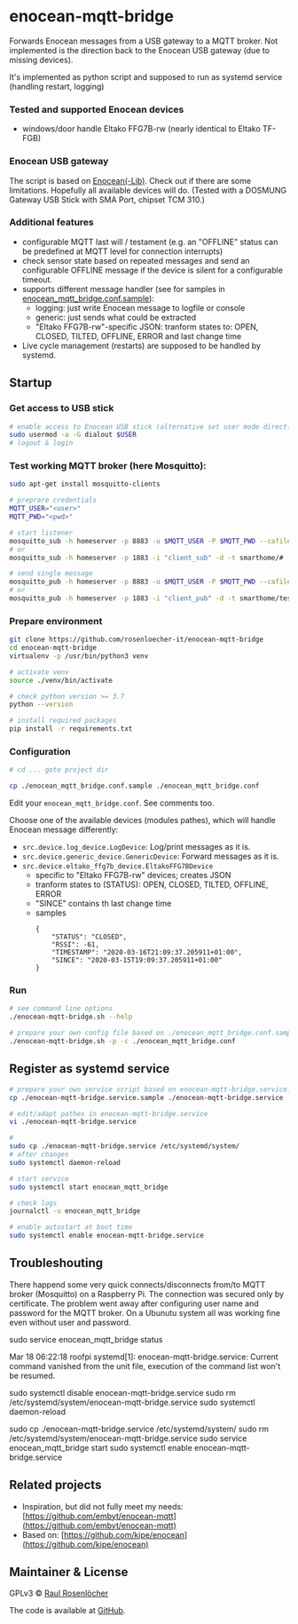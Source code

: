 # enocean-mqtt-bridge

Forwards Enocean messages from a USB gateway to a MQTT broker. Not implemented is the direction back to the Enocean
USB gateway (due to missing devices).

It's implemented as python script and supposed to run as systemd service (handling restart, logging)


### Tested and supported Enocean devices

- windows/door handle Eltako FFG7B-rw (nearly identical to Eltako TF-FGB)


### Enocean USB gateway

The script is based on [Enocean(-Lib)](enocean-lib). Check out if there are some limitations. Hopefully all available
devices will do. (Tested with a DOSMUNG Gateway USB Stick with SMA Port, chipset TCM 310.)


### Additional features

- configurable MQTT last will / testament
  (e.g. an "OFFLINE" status can be predefined at MQTT level for connection interrupts)
- check sensor state based on repeated messages and send an configurable OFFLINE message if the device is silent
  for a configurable timeout.
- supports different message handler (see for samples in [enocean_mqtt_bridge.conf.sample](./enocean_mqtt_bridge.conf.sample)):
    - logging: just write Enocean message to logfile or console
    - generic: just sends what could be extracted
    - "Eltako FFG7B-rw"-specific JSON: tranform states to: OPEN, CLOSED, TILTED, OFFLINE, ERROR and last change time
- Live cycle management (restarts) are supposed to be handled by systemd.


## Startup

### Get access to USB stick
```bash
# enable access to Enocean USB stick (alternative set user mode directly)
sudo usermod -a -G dialout $USER
# logout & login
```

### Test working MQTT broker (here Mosquitto):
```bash
sudo apt-get install mosquitto-clients

# preprare credentials
MQTT_USER="<user>"
MQTT_PWD="<pwd>"

# start listener
mosquitto_sub -h homeserver -p 8883 -u $MQTT_USER -P $MQTT_PWD --cafile /etc/mosquitto/certs/ca.crt -i "client_sub" -d -t smarthome/#
# or
mosquitto_sub -h homeserver -p 1883 -i "client_sub" -d -t smarthome/#

# send single message
mosquitto_pub -h homeserver -p 8883 -u $MQTT_USER -P $MQTT_PWD --cafile /etc/mosquitto/certs/ca.crt -i "client_pub" -d -t smarthome/test -m "test_$(date)" -q 2
# or
mosquitto_pub -h homeserver -p 1883 -i "client_pub" -d -t smarthome/test -m "test_$(date)" -q 2
```

### Prepare environment
```bash
git clone https://github.com/rosenloecher-it/enocean-mqtt-bridge
cd enocean-mqtt-bridge
virtualenv -p /usr/bin/python3 venv

# activate venv
source ./venv/bin/activate

# check python version >= 3.7
python --version

# install required packages
pip install -r requirements.txt
```

### Configuration

```bash
# cd ... goto project dir

cp ./enocean_mqtt_bridge.conf.sample ./enocean_mqtt_bridge.conf
```

Edit your `enocean_mqtt_bridge.conf`. See comments too.

Choose one of the available devices (modules pathes), which will handle Enocean message differently:
- `src.device.log_device.LogDevice`: Log/print messages as it is.
- `src.device.generic_device.GenericDevice`: Forward messages as it is.
- `src.device.eltako_ffg7b_device.EltakoFFG7BDevice`
    - specific to "Eltako FFG7B-rw" devices; creates JSON
    - tranform states to (STATUS): OPEN, CLOSED, TILTED, OFFLINE, ERROR
    - "SINCE" contains th last change time
    - samples
        ```
        {
            "STATUS": "CLOSED",
            "RSSI": -61,
            "TIMESTAMP": "2020-03-16T21:09:37.205911+01:00",
            "SINCE": "2020-03-15T19:09:37.205911+01:00"
        }
        ```

### Run

```bash
# see command line options
./enocean-mqtt-bridge.sh --help

# prepare your own config file based on ./enocean_mqtt_bridge.conf.sample
./enocean-mqtt-bridge.sh -p -c ./enocean_mqtt_bridge.conf
```

## Register as systemd service
```bash
# prepare your own service script based on enocean-mqtt-bridge.service.sample
cp ./enocean-mqtt-bridge.service.sample ./enocean-mqtt-bridge.service

# edit/adapt pathes in enocean-mqtt-bridge.service
vi ./enocean-mqtt-bridge.service

#
sudo cp ./enocean-mqtt-bridge.service /etc/systemd/system/
# after changes
sudo systemctl daemon-reload

# start service
sudo systemctl start enocean_mqtt_bridge

# check logs
journalctl -u enocean_mqtt_bridge

# enable autostart at boot time
sudo systemctl enable enocean-mqtt-bridge.service
```

## Troubleshouting

There happend some very quick connects/disconnects from/to MQTT broker (Mosquitto) on a Raspberry Pi. The connection
was secured only by certificate. The problem went away after configuring user name and password for the MQTT broker.
On a Ubunutu system all was working fine even without user and password.

sudo service enocean_mqtt_bridge status

Mar 18 06:22:18 roofpi systemd[1]: enocean-mqtt-bridge.service: Current command vanished from the unit file, execution of the command list won't be resumed.

sudo systemctl disable enocean-mqtt-bridge.service
sudo rm /etc/systemd/system/enocean-mqtt-bridge.service
sudo systemctl daemon-reload

sudo cp ./enocean-mqtt-bridge.service /etc/systemd/system/
sudo rm /etc/systemd/system/enocean-mqtt-bridge.service
sudo service enocean_mqtt_bridge start
sudo systemctl enable enocean-mqtt-bridge.service


## Related projects

- Inspiration, but did not fully meet my needs: [https://github.com/embyt/enocean-mqtt](https://github.com/embyt/enocean-mqtt)
- Based on: [https://github.com/kipe/enocean](https://github.com/kipe/enocean)


## Maintainer & License

GPLv3 © [Raul Rosenlöcher](https://github.com/rosenloecher-it)

The code is available at [GitHub][home].

[home]: https://github.com/rosenloecher-it/enocean-mqtt-bridge
[enocean-lib]: https://github.com/kipe/enocean

